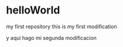 # helloWorld
my first repository
this is my first modification


y aqui hago mi segunda modificacion
